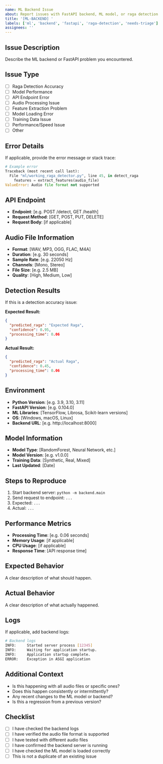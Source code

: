 ```yaml
---
name: ML Backend Issue
about: Report issues with FastAPI backend, ML model, or raga detection system
title: '[ML-BACKEND] '
labels: ['ml', 'backend', 'fastapi', 'raga-detection', 'needs-triage']
assignees: ''
---
```


## Issue Description
Describe the ML backend or FastAPI problem you encountered.

## Issue Type
- [ ] Raga Detection Accuracy
- [ ] Model Performance
- [ ] API Endpoint Error
- [ ] Audio Processing Issue
- [ ] Feature Extraction Problem
- [ ] Model Loading Error
- [ ] Training Data Issue
- [ ] Performance/Speed Issue
- [ ] Other

## Error Details
If applicable, provide the error message or stack trace:

```python
# Example error
Traceback (most recent call last):
  File "ml/working_raga_detector.py", line 45, in detect_raga
    features = extract_features(audio_file)
ValueError: Audio file format not supported
```

## API Endpoint
- **Endpoint**: [e.g. POST /detect, GET /health]
- **Request Method**: [GET, POST, PUT, DELETE]
- **Request Body**: [if applicable]

## Audio File Information
- **Format**: [WAV, MP3, OGG, FLAC, M4A]
- **Duration**: [e.g. 30 seconds]
- **Sample Rate**: [e.g. 22050 Hz]
- **Channels**: [Mono, Stereo]
- **File Size**: [e.g. 2.5 MB]
- **Quality**: [High, Medium, Low]

## Detection Results
If this is a detection accuracy issue:

**Expected Result:**
```json
{
  "predicted_raga": "Expected Raga",
  "confidence": 0.95,
  "processing_time": 0.06
}
```

**Actual Result:**
```json
{
  "predicted_raga": "Actual Raga",
  "confidence": 0.45,
  "processing_time": 0.06
}
```

## Environment
- **Python Version**: [e.g. 3.9, 3.10, 3.11]
- **FastAPI Version**: [e.g. 0.104.0]
- **ML Libraries**: [TensorFlow, Librosa, Scikit-learn versions]
- **OS**: [Windows, macOS, Linux]
- **Backend URL**: [e.g. http://localhost:8000]

## Model Information
- **Model Type**: [RandomForest, Neural Network, etc.]
- **Model Version**: [e.g. v1.0.0]
- **Training Data**: [Synthetic, Real, Mixed]
- **Last Updated**: [Date]

## Steps to Reproduce
1. Start backend server: `python -m backend.main`
2. Send request to endpoint: `...`
3. Expected: `...`
4. Actual: `...`

## Performance Metrics
- **Processing Time**: [e.g. 0.06 seconds]
- **Memory Usage**: [if applicable]
- **CPU Usage**: [if applicable]
- **Response Time**: [API response time]

## Expected Behavior
A clear description of what should happen.

## Actual Behavior
A clear description of what actually happened.

## Logs
If applicable, add backend logs:

```bash
# Backend logs
INFO:     Started server process [12345]
INFO:     Waiting for application startup.
INFO:     Application startup complete.
ERROR:    Exception in ASGI application
```

## Additional Context
- Is this happening with all audio files or specific ones?
- Does this happen consistently or intermittently?
- Any recent changes to the ML model or backend?
- Is this a regression from a previous version?

## Checklist
- [ ] I have checked the backend logs
- [ ] I have verified the audio file format is supported
- [ ] I have tested with different audio files
- [ ] I have confirmed the backend server is running
- [ ] I have checked the ML model is loaded correctly
- [ ] This is not a duplicate of an existing issue
